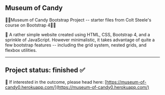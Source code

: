 ## Museum of Candy
🍭🍬Museum of Candy Bootstrap Project -- starter files from Colt Steele's course on Bootstrap 4🍬🍭


🍬 A rather simple website created using HTML, CSS, Bootstrap 4, and a sprinkle of JavaScript.  However minimalistic, it takes advantage of quite a few bootstrap features -- including the grid system, nested grids, and flexbox utilities.

----
Project status: finished ✅
----

🍭 If interested in the outcome, please head here: [https://museum-of-candy0.herokuapp.com/](https://museum-of-candy0.herokuapp.com/)
